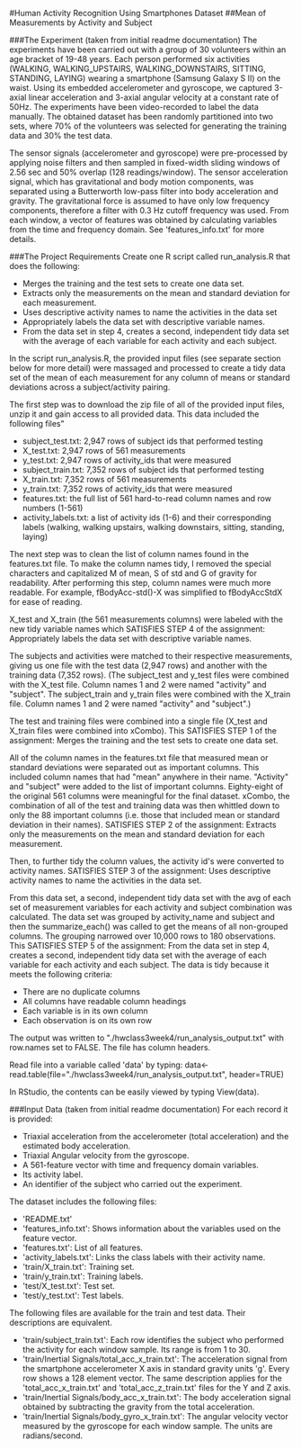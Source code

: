 #Human Activity Recognition Using Smartphones Dataset
##Mean of Measurements by Activity and Subject


###The Experiment (taken from initial readme documentation)
The experiments have been carried out with a group of 30 volunteers within an age bracket of 19-48 years. Each person performed six activities (WALKING, WALKING_UPSTAIRS, WALKING_DOWNSTAIRS, SITTING, STANDING, LAYING) wearing a smartphone (Samsung Galaxy S II) on the waist. Using its embedded accelerometer and gyroscope, we captured 3-axial linear acceleration and 3-axial angular velocity at a constant rate of 50Hz. The experiments have been video-recorded to label the data manually. The obtained dataset has been randomly partitioned into two sets, where 70% of the volunteers was selected for generating the training data and 30% the test data. 

The sensor signals (accelerometer and gyroscope) were pre-processed by applying noise filters and then sampled in fixed-width sliding windows of 2.56 sec and 50% overlap (128 readings/window). The sensor acceleration signal, which has gravitational and body motion components, was separated using a Butterworth low-pass filter into body acceleration and gravity. The gravitational force is assumed to have only low frequency components, therefore a filter with 0.3 Hz cutoff frequency was used. From each window, a vector of features was obtained by calculating variables from the time and frequency domain. See 'features_info.txt' for more details. 


###The Project Requirements 
Create one R script called run_analysis.R that does the following:

* Merges the training and the test sets to create one data set.
* Extracts only the measurements on the mean and standard deviation for each measurement.
* Uses descriptive activity names to name the activities in the data set
* Appropriately labels the data set with descriptive variable names.
* From the data set in step 4, creates a second, independent tidy data set with the average of each variable for each activity and each subject.

In the script run_analysis.R, the provided input files (see separate section below for more detail) were massaged and processed to create a tidy data set of the mean of each measurement for any column of means or standard deviations across a subject/activity pairing.   

The first step was to download the zip file of all of the provided input files, unzip it and gain access to all provided data.  This data included the following files"
- subject_test.txt:  2,947 rows of subject ids that performed testing
- X_test.txt:  2,947 rows of 561 measurements
- y_test.txt:  2,947 rows of activity_ids that were measured
- subject_train.txt:  7,352 rows of subject ids that performed testing
- X_train.txt:  7,352 rows of 561 measurements
- y_train.txt: 7,352 rows of activity_ids that were measured
- features.txt: the full list of 561 hard-to-read column names and row numbers (1-561)
- activity_labels.txt: a list of activity ids (1-6) and their corresponding labels (walking, walking upstairs, walking downstairs, sitting, standing, laying)

The next step was to clean the list of column names found in the features.txt file.  To make the column names tidy, I removed the special characters and capitalized M of mean, S of std and G of gravity for readability.  After performing this step, column names were much more readable.  For example, fBodyAcc-std()-X was simplified to fBodyAccStdX for ease of reading.  

X_test and X_train (the 561 measurements columns) were labeled with the new tidy variable names which SATISFIES STEP 4 of the assignment:  Appropriately labels the data set with descriptive variable names.

The subjects and activities were matched to their respective measurements, giving us one file with the test data (2,947 rows) and another with the training data (7,352 rows).  (The subject_test and y_test files were combined with the X_test file.  Column names 1 and 2 were named "activity" and "subject".  The subject_train and y_train files were combined with the X_train file.  Column names 1 and 2 were named "activity" and "subject".) 
	
The test and training files were combined into a single file (X_test and X_train files were combined into xCombo).  This SATISFIES STEP 1 of the assignment:  Merges the training and the test sets to create one data set.

All of the column names in the features.txt file that measured mean or standard deviations were separated out as important columns.  This included column names that had "mean" anywhere in their name.  "Activity" and "subject" were added to the list of important columns. Eighty-eight of the original 561 columns were meaningful for the final dataset.  xCombo, the combination of all of the test and training data was then whittled down to only the 88 important columns (i.e. those that included mean or standard deviation in their names).  SATISFIES STEP 2 of the assignment:  Extracts only the measurements on the mean and standard deviation for each measurement.

Then, to further tidy the column values, the activity id's were converted to activity names.  SATISFIES STEP 3 of the assignment:  Uses descriptive activity names to name the activities in the data set.

From this data set, a second, independent tidy data set with the avg of each set of measurement variables for each activity and subject combination was calculated.  The data set was grouped by activity_name and subject and then the summarize_each() was called to get the means of all non-grouped columns.  The grouping narrowed over 10,000 rows to 180 observations.  This SATISFIES STEP 5 of the assignment:  From the data set in step 4, creates a second, independent tidy data set with the average of each variable for each activity and each subject.  The data is tidy because it meets the following criteria: 
- There are no duplicate columns
- All columns have readable column headings
- Each variable is in its own column
- Each observation is on its own row

The output was written to "./hwclass3week4/run_analysis_output.txt" with row.names set to FALSE. The file has column headers.  	

Read file into a variable called 'data' by typing: data<-read.table(file=\"./hwclass3week4/run_analysis_output.txt\", header=TRUE)

In RStudio, the contents can be easily viewed by typing View(data).


###Input Data (taken from initial readme documentation)
For each record it is provided:
- Triaxial acceleration from the accelerometer (total acceleration) and the estimated body acceleration.
- Triaxial Angular velocity from the gyroscope. 
- A 561-feature vector with time and frequency domain variables. 
- Its activity label. 
- An identifier of the subject who carried out the experiment.

The dataset includes the following files:
- 'README.txt'
- 'features_info.txt': Shows information about the variables used on the feature vector.
- 'features.txt': List of all features.
- 'activity_labels.txt': Links the class labels with their activity name.
- 'train/X_train.txt': Training set.
- 'train/y_train.txt': Training labels.
- 'test/X_test.txt': Test set.
- 'test/y_test.txt': Test labels.

The following files are available for the train and test data. Their descriptions are equivalent. 
- 'train/subject_train.txt': Each row identifies the subject who performed the activity for each window sample. Its range is from 1 to 30. 
- 'train/Inertial Signals/total_acc_x_train.txt': The acceleration signal from the smartphone accelerometer X axis in standard gravity units 'g'. Every row shows a 128 element vector. The same description applies for the 'total_acc_x_train.txt' and 'total_acc_z_train.txt' files for the Y and Z axis. 
- 'train/Inertial Signals/body_acc_x_train.txt': The body acceleration signal obtained by subtracting the gravity from the total acceleration. 
- 'train/Inertial Signals/body_gyro_x_train.txt': The angular velocity vector measured by the gyroscope for each window sample. The units are radians/second. 

















